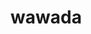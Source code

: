 # wawada

<html class="js touchevents csstransforms supports csstransforms3d csstransitions preserve3d passiveeventlisteners" lang="en-US"><head>
  
<meta charset="UTF-8">
<meta name="viewport" condtent="width=device-width, initial-scale=1.0">
<link rel="pingback" href="http://www.syntorial.com/xmlrpc.php">
<title>The Ultimate Synthesizer Tutorial</title>
<link rel="alternate" hreflang="en" href="https://www.syntorial.com">
<link rel="alternate" hreflang="es" href="https://www.syntorial.com/es/">

<!-- All In One SEO Pack 3.7.0ob_start_detected [-1,-1] -->
<meta name="description" content="Syntorial is more than just another synth tutorial. It's video game-like training software, that will teach you how to program synth patches by ear.">


